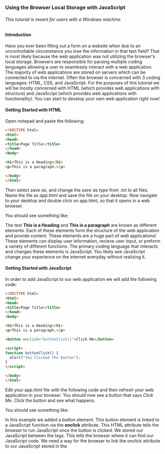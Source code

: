 ### Using the Browser Local Storage with JavaScript
###### This tutorial is meant for users with a Windows machine.
#### Introduction
Have you ever been filling out a form on a website when due to an uncontrollable circumstance you lose the information in that text field? That is most likely because the web application was not utilizing the browser's local storage. Browsers are responsible for parsing multiple coding languages allowing a user to seamlessly interact with a web application. The majority of web applications are stored on servers which can be connected to via the internet. Often the browser is concerned with 3 coding languages: HTML, CSS, and JavaScript. For the purposes of this tutorial we will be mostly concerned with HTML (which provides web applications with structure) and JavaScript (which provides web applications with functionality). You can start to develop your own web application right now!

#### Getting Started with HTML
Open notepad and paste the following:

```html
<!DOCTYPE html>
<html>
<head>
<title>Page Title</title>
</head>
<body>

<h1>This is a Heading</h1>
<p>This is a paragraph.</p>

</body>
</html>
```

Then select _save as_, and change the _save as type_ from .txt to all files. Name the file as _app.html_ and save the file on your desktop. Now navigate to your desktop and double click on app.html, so that it opens in a web browser. 

You should see something like:



The text **This is a Heading** and **This is a paragraph** are known as different elements. Each of these elements form the structure of the web application and provide content. These elements are a huge part of web applications! These elements can display user information, recieve user input, or preform a variety of different functions. The primary coding language that interacts and changes these elements is JavaScript. You likely see JavaScript change your experience on the internet everyday without realizing it. 

#### Getting Started with JavaScript
In order to add JavaScript to our web application we will add the following code:

```html
<!DOCTYPE html>
<html>
<head>
<title>Page Title</title>
</head>
<body>

<h1>This is a Heading</h1>
<p>This is a paragraph.</p>

<button onclick="buttonClick()">Click Me</button>

<script>
function buttonClick() {
  alert("You Clicked The Button");
}
</script>

</body>
</html>
```

Edit your app.html file with the following code and then refresh your web application in your browser. You should now see a button that says _Click Me_. Click the button and see what happens.

You should see something like: 



In this example we added a button element. This button element is linked to a JavaScript function via the **onclick** attribute. This HTML attribute tells the browser to run JavaScript once the button is clicked. We stored our JavaScript between the **<script>...</script>** tags. This tells the browser where it can find our JavaScript code. We need a way for the browser to link the onclick attribute to our JavaScript stored in the <script> tags. We do this by defining and calling a function. The **function buttonClick() {...}** between the <script> tags defines what JavaScript code needs to be executed when buttonClick() is mentioned in the HTML. Thus, when **onclick="buttonClick()"** is added in the <button> element it tells the browser to execute the JavaScript code defined in our **function buttonClick() {...}**.

#### Getting Started with Browser Local Storage

In a web application their may be situations where data needs to be saved, but the developer does not want to waste storage space on the server with this data. Circumstances where a less secure short term storage can be utilized. The best option in these instances is to use the browser local storage. Data in this storage container is specific to the web application and the browser. Meaning that the data will not be accessible via another browser or another website. You can always examine the contents of the browser local storage by using the key combination -shift- + -ctrl- + -i-. This will open up a subwindow in your browser that looks like:



You can then select the **>>** two arrows and select application from the drop down window. On the left side menu click on **Local storage**. This screen should look like:



#### Implementing JavaScript with the Browser Local Storage
Now that we know how to access the contents of the browser local storage we can now use JavaScript to store data there. In order to store data in the local storage we need an HTML element that can recieve user input. To do this we will use the form and input tag. We can implement these elements with the following code:

##### Add the HTML Form
```html
<!DOCTYPE html>
<html>
<head>
<title>Page Title</title>
</head>
<body>

<h1>This is a Heading</h1>
<p>This is a paragraph.</p>

<form onsubmit="buttonClick()">
  <input type="text" name="userInput" placeholder="Type Here"></input>
  <br>
  <button type="submit">Save</button>
  <br>
</form>
<script>
function buttonClick() {
  alert("You Clicked The Button");
}
</script>

</body>
</html>
```

Your application should know look like this, and clicking on the save button should bring up the same alert prompt:



Now we need to read the data submitted within the input task. We do this by utilizing event handlers within JavaScript. Events are different things that happen on a webpage, and help execute JavaScript when an action is preformed. We can use an event handler to read the input of the form. In order to do this we can implement the following code:

##### Add the Event Handler
```html
<!DOCTYPE html>
<html>
<head>
<title>Page Title</title>
</head>
<body>

<h1>This is a Heading</h1>
<p>This is a paragraph.</p>

<form onsubmit="buttonClick(event)">
  <input type="text" name="userInput" placeholder="Type Here"></input>
  <br>
  <button type="submit">Save</button>
  <br>
</form>
<script>
function buttonClick(event) {
  let formData = new FormData(event.currentTarget);
  let json = Object.fromEntries(formData);
  alert(json);
}
</script>

</body>
</html>
```
